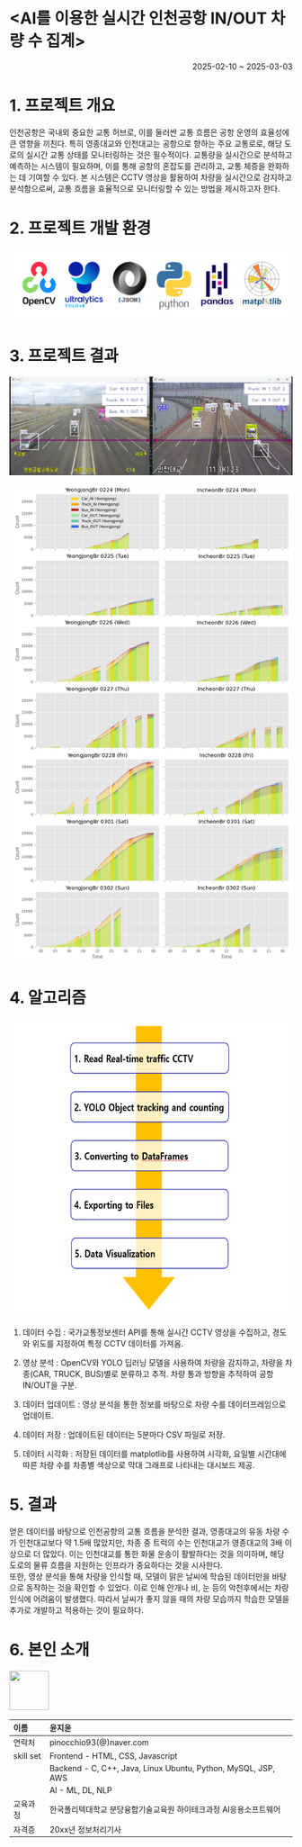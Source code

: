 # <AI를 이용한 실시간 인천공항 IN/OUT 차량 수 집계>

<p style="text-align: right;">2025-02-10 ~ 2025-03-03</p>

# 1. 프로젝트 개요

 인천공항은 국내외 중요한 교통 허브로, 이를 둘러싼 교통 흐름은 공항 운영의 효율성에 큰 영향을 끼친다. 특히 영종대교와 인천대교는 공항으로 향하는 주요 교통로로, 해당 도로의 실시간 교통 상태를 모니터링하는 것은 필수적이다. 교통량을 실시간으로 분석하고 예측하는 시스템이 필요하며, 이를 통해 공항의 혼잡도를 관리하고, 교통 체증을 완화하는 데 기여할 수 있다. 본 시스템은 CCTV 영상을 활용하여 차량을 실시간으로 감지하고 분석함으로써, 교통 흐름을 효율적으로 모니터링할 수 있는 방법을 제시하고자 한다.


# 2. 프로젝트 개발 환경

<img src="Tools.png"/><br>


# 3. 프로젝트 결과

   <img src="Counting.png"/><br>
   
   <img src="Figure.png"/><br>
 
# 4. 알고리즘

<img src="Algorithm.png" width="626" height="530"/><br>

1. 데이터 수집 : 국가교통정보센터 API를 통해 실시간 CCTV 영상을 수집하고, 경도와 위도를 지정하여 특정 CCTV 데이터를 가져옴.

2. 영상 분석 : OpenCV와 YOLO 딥러닝 모델을 사용하여 차량을 감지하고, 차량을 차종(CAR, TRUCK, BUS)별로 분류하고 추적. 차량 통과 방향을 추적하여 공항 IN/OUT을 구분. 

3. 데이터 업데이트 : 영상 분석을 통한 정보를 바탕으로 차량 수를 데이터프레임으로 업데이트.

4. 데이터 저장 : 업데이트된 데이터는 5분마다 CSV 파일로 저장.

5. 데이터 시각화 : 저장된 데이터를 matplotlib를 사용하여 시각화, 요일별 시간대에 따른 차량 수를 차종별 색상으로 막대 그래프로 나타내는 대시보드 제공.

# 5. 결과

  얻은 데이터를 바탕으로 인천공항의 교통 흐름을 분석한 결과, 영종대교의 유동 차량 수가 인천대교보다 약 1.5배 많았지만, 차종 중 트럭의 수는 인천대교가 영종대교의 3배 이상으로 더 많았다. 이는 인천대교를 통한 화물 운송이 활발하다는 것을 의미하며, 해당 도로의 물류 흐름을 지원하는 인프라가 중요하다는 것을 시사한다.<br>
  또한, 영상 분석을 통해 차량을 인식할 때, 모델이 맑은 날씨에 학습된 데이터만을 바탕으로 동작하는 것을 확인할 수 있었다. 이로 인해 안개나 비, 눈 등의 악천후에서는 차량 인식에 어려움이 발생했다. 따라서 날씨가 좋지 않을 때의 차량 모습까지 학습한 모델을 추가로 개발하고 적용하는 것이 필요하다.<br>


 
# 6. 본인 소개

<img src="https://avatars.githubusercontent.com/u/195834041?v=4" width="70" height="70">

|이름 |윤지윤|
|:---|:---|
|연락처 | pinocchio93(@)naver.com|
|skill set| Frontend - HTML, CSS, Javascript|
| | Backend - C, C++, Java, Linux Ubuntu, Python, MySQL, JSP, AWS|
| | AI - ML, DL, NLP|
|교육과정| 한국폴리텍대학교 분당융합기술교육원 하이테크과정 AI응용소프트웨어 |
|자격증| 20xx년 정보처리기사 |
